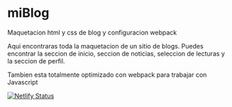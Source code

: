 # miBlog
Maquetacion html y css de blog y configuracion webpack

Aqui encontraras toda la maquetacion de un sitio de blogs. Puedes encontrar la seccion de inicio, seccion de noticias, seleccion de lecturas y la seccion de perfil.

Tambien esta totalmente optimizado con webpack para trabajar con Javascript




[![Netlify Status](https://api.netlify.com/api/v1/badges/fd75245a-b5d0-4be3-b5cb-73cacce56045/deploy-status)](https://app.netlify.com/sites/miblogla/deploys)
